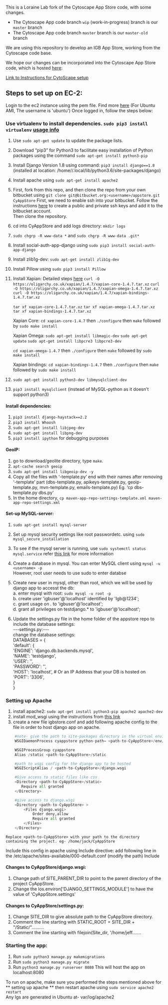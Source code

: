 This is a Loraine Lab fork of the Cytoscape App Store code, with some changes.

* The Cytoscape App code branch `wip` (work-in-progress) branch is our `master` branch
* The Cytoscape App code branch `master` branch is our `master-old` branch

We are using this repository to develop an IGB App Store, working from the Cytoscape code base. 

We hope our changes can be incorporated into the Cytoscape App Store code, which is hosted [here](https://github.com/cytoscape/appstore):

[Link to Instructions for CytoScape setup](https://github.com/cytoscape/appstore/wiki/Steps-to-Setup-Cytoscape-Appstore-on-VM)

## Steps to set up on EC-2:

Login to the ec2 instance using the pem file. Find more [here](https://docs.aws.amazon.com/AWSEC2/latest/UserGuide/putty.html)
(For Ubuntu AMI, The username is 'ubuntu')
Once logged in, follow the steps below:

### Use virtualenv to install dependencies. `sudo pip3 install virtualenv` [usage info](https://virtualenv.pypa.io/en/latest/userguide/#usage)
1. Use `sudo apt-get update` to update the package lists.
2. Download “pip3” for Python3 to facilitate easy installation of Python packages using the command `sudo apt-get install python3-pip`  

3. Install Django Version 1.8 using command: `pip3 install django==1.8` (installed at location: /home/<ubuntu>/.local/lib/python3.6/site-packages/django)  
4. Install apache using `sudo apt-get install apache2`
5. First, fork from this repo, and then clone the repo from your own bitbucket using `git clone git@bitbucket.org:<username>/appstore.git CyAppStore`
	First, we need to enable ssh into your bitbucket. Follow the instructions [here](https://confluence.atlassian.com/bitbucket/set-up-an-ssh-key-728138079.html#SetupanSSHkey-ssh2) to create a public and private ssh keys and add it to the bitbucket account.  
	Then clone the repository.  
6. cd into CyAppStore and add logs directory: `mkdir logs`
7. `sudo chgrp -R www-data *` and `sudo chgrp -R www-data .git*`
8. Install social-auth-app-django using `sudo pip3 install social-auth-app-django`
9. Install zlib1g-dev: `sudo apt-get install zlib1g-dev`
10. Install Pillow using `sudo pip3 install Pillow`
11. Install Xapian: Detailed steps [here](https://xapian.org/docs/install.html)
	`curl -O https://oligarchy.co.uk/xapian/1.4.7/xapian-core-1.4.7.tar.xz`
	`curl -O https://oligarchy.co.uk/xapian/1.4.7/xapian-omega-1.4.7.tar.xz`
	`curl -O https://oligarchy.co.uk/xapian/1.4.7/xapian-bindings-1.4.7.tar.xz`
	
	`tar xf xapian-core-1.4.7.tar.xz`
	`tar xf xapian-omega-1.4.7.tar.xz`
	`tar xf xapian-bindings-1.4.7.tar.xz`
	
	Xapian Core:
	`cd xapian-core-1.4.7` then `./configure` then `make` followed by `sudo make install`
	
	Xapian Omega:
	`sudo apt-get install libmagic-dev`
	`sudo apt-get update`
	`sudo apt-get install libpcre3 libpcre3-dev`
	
	`cd xapian-omega-1.4.7` then `./configure` then `make` followed by `sudo make install`
	
	Xapian bindings:
	`cd xapian-bindings-1.4.7` then `./configure` then `make` followed by `sudo make install`

12. `sudo apt-get install python3-dev libmysqlclient-dev`
13. `pip3 install mysqlclient` (instead of MySQL-python as it doesn't support python3)

#### Install dependencies:
1. `pip3 install django-haystack==2.2`  
2. `pip3 install Whoosh`
3. `sudo apt-get install libjpeg-dev`
4. `sudo apt-get install libpng-dev`
5. `pip3 install ipython` for debugging purposes


#### GeoIP:

1. go to download/geolite directory, type `make`.
2. `apt-cache search geoip`
3. `sudo apt-get install libgeoip-dev -y`
4. Copy all the files with ‘-template.py’ end with their names after removing ‘-template’ part (dbs-template.py, apikeys-template.py, geoip-template.py, mvn-template.py, emails-template.py) Eg. ‘cp dbs-template.py dbs.py’
5. In the home directory, `cp maven-app-repo-settings-template.xml maven-app-repo-settings.xml`

#### Set-up MySQL-server:
1. `sudo apt-get install mysql-server`
2. Set up mysql security settings like root passwordetc. using `sudo mysql_secure_installation`
3. To see if the mysql server is running, use `sudo systemctl status mysql.service`
refer [this link](https://www.digitalocean.com/community/tutorials/how-to-install-the-latest-mysql-on-ubuntu-16-04#step-2-%E2%80%94-installing-mysql) for more information 

4. Create a database in mysql. You can enter MySQL client using `mysql -u <username> -p`  
	However, root user needs to use sudo to enter databse
5. Create new user in mysql, other than root, which we will be used by django app to accesst the db:  
	a. enter mysql with root: `sudo mysql -u root -p`  
	b. create user 'igbuser'@'localhost' identified by 'Igb@1234';  
	c. grant usage on *.* to 'igbuser'@'localhost';  
	d. grant all privileges on testdjango.* to 'igbuser'@'localhost';  
6. Update the settings.py file in the home folder of the appstore repo to include the database settings:   
	---settings.py:---  
change the database settings:  
		DATABASES = {  
	    'default': {  
	        'ENGINE': 'django.db.backends.mysql',  
	        'NAME': 'testdjango',  
	        'USER': '<username-of-mysql-user>',  
	        'PASSWORD': '<password-of-mysql-user>',  
	        'HOST': 'localhost',   # Or an IP Address that your DB is hosted on  
	        'PORT': '3306',  
			  }  
	   }  

### Setting up Apache
1. install apache2:  `sudo apt-get install python3-pip apache2 apache2-dev`
2. install mod_wsgi using the instructions from [this link](https://modwsgi.readthedocs.io/en/develop/user-guides/quick-installation-guide.html)
3. create a new file igbstore.conf and add following apache config to the file in order to host django app on apache.   


```python
	#note- give the path to site-packages directory in the virtual enviornment ('env' here), where django is installed. doesnt work without virtual environment.   
	WSGIDaemonProcess cyappstore python-path= <path-to-CyAppStore>/env/lib/python3.6/site-packages   

	WSGIProcessGroup cyappstore   
	Alias /static <path-to-CyAppStore>/static   

	#path to wsgi config for the django app to be hosted   
	WSGIScriptAlias / <path-to-CyAppStore>/django.wsgi   

	#Give access to static files like css   
	<Directory <path-to-CyAppStore>/static>   
	   Require all granted   
	</Directory>   

	#give access to django.wsgi   
	<Directory <path-to-CyAppStore> >   
		<Files django.wsgi>   
			Order deny,allow   
			Require all granted   
		</Files>   
	</Directory>  
```

	Replace <path-to-CyAppStore> with your path to the directory containing the project. eg- /home/jack/CyAppStore  

Include this config in apache using Include directive:
	add following line in the /etc/apache/sites-available/000-default.conf (modify the path)
	Include <path to cyappstore.conf>
	
#### Changes to CyAppStore/django.wsgi:

1. Change path of SITE_PARENT_DIR to point to the parent directory of the project CyAppStore.
2. Change the los.environ['DJANGO_SETTINGS_MODULE'] to have the value of 'CyAppStore.settings'


#### Changes to CyAppStore/settings.py:
1. Change SITE_DIR to give absolute path to the CyAppStore directory.
2. Comment the line starting with STATIC_ROOT = SITE_DIR + "/Static/"..........
3. Comment the line starting with filejoin(Site_dir, '/home/jeff.......

### Starting the app:
1. Run `sudo python3 manage.py makemigrations`
2. Run `sudo python3 manage.py migrate`
3. Run `python3 manage.py runserver 8080` This will host the app on localhost:8080  


To run on apache, make sure you performed the steps mentioned above for ** setting up apache ** then restart apache using `sudo service apache2 restart`  
Any lgs are generated in Ubuntu at- var/log/apache2



